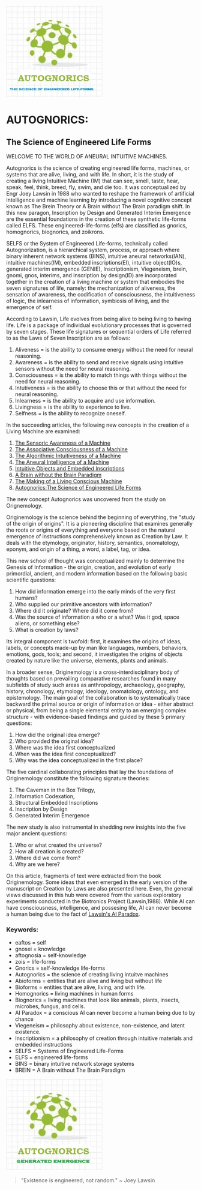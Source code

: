 ![autognorics](gnorics.jpg)
# AUTOGNORICS: 
## The Science of Engineered Life Forms

WELCOME TO THE WORLD OF ANEURAL INTUITIVE MACHINES.

Autognorics is the science of creating engineered life forms, machines, or systems that are alive, living, and with life. In short, it is the study of creating a living Intuitive Machine (IM) that can see, smell, taste, hear, speak, feel, think, breed, fly, swim, and die too. It was conceptualized by Engr Joey Lawsin in 1988 who wanted to reshape the framework of artificial intelligence and machine learning by introducing a novel cognitive concept known as The Brein Theory or A Brain without The Brain paradigm shift. In this new paragon, Inscription by Design and Generated Interim Emergence are the essential foundations in the creation of these synthetic life-forms called ELFS. These engineered-life-forms (elfs) are classified as gnorics, homognorics, biognorics, and zoikrons.

SELFS or the System of Engineered Life-forms, technically called Autognorization, is a hierarchical system, process, or approach where binary inherent network systems (BINS), intuitive aneural networks(IAN), intuitive machines(IM), embedded inscriptions(EI), intuitive object(IO)s, generated interim emergence (GENIE), Inscriptionism, Viegeneism, brein, gnomi, gnos, interims, and inscription by design(ID) are incorporated together in the creation of a living machine or system that embodies the seven signatures of life, namely: the mechanization of aliveness, the sensation of awareness, the codification of consciousness, the intuitiveness of logic, the inlearness of information, symbiosis of living, and the emergence of self.

According to Lawsin, Life evolves from being alive to being living to having life. Life is a package of individual evolutionary processes that is governed by seven stages. These life signatures or sequential orders of Life referred to as the Laws of Seven Inscription are as follows:

1. Aliveness = is the ability to consume energy without the need for neural reasoning.
2. Awareness = is the ability to send and receive signals using intuitive sensors without the need for neural reasoning.
3. Consciousness = is the ability to match things with things without the need for neural reasoning.
4. Intutiveness = is the ability to choose this or that without the need for neural reasoning.
5. Inlearness = is the ability to acquire and use information.
6. Livingness = is the ability to experience to live.
7. Selfness = is the ability to recognize oneself.

In the succeeding articles, the following new concepts in the creation of a Living Machine are examined:
1. [The Sensoric Awareness of a Machine](https://autognorics.github.io/Sensoric_Awareness/)
2. [The Associative Consciousness of a Machine](https://autognorics.github.io/Aneural_Consciousness/)
3. [The Algorithmic Intuitiveness of a Machine](https://autognorics.github.io/Algorithmic_Intuitiveness/)
4. [The Aneural Intelligence of a Machine](https://autognorics.github.io/Neural-Selfness/) 
5. [Intuitive Objects and Embedded Inscriptions](https://autognorics.github.io/Intuitive_Objects/)
6. [A Brain without the Brain Paradigm](https://autognorics.github.io/Aneural-Intuitive-Systems/)
7. [The Making of a Living Conscious Machine](https://autognorics.github.io/Engineered_Life_Forms/)
8. [Autognorics:The Science of Engineered Life Forms](https://autognorics.github.io/Autognorics/)

The new concept Autognorics was uncovered from the study on Orignemology.

Originemology is the science behind the beginning of everything, the "study of the origin of origins". It is a pioneering discipline that examines generally the roots or origins of everything and everyone based on the natural emergence of instructions comprehensively known as Creation by Law. It deals with the etymology, originator, history, semantics, onomatology, eponym, and origin of a thing, a word, a label, tag, or idea.

This new school of thought was conceptualized mainly to determine the Genesis of Information - the origin, creation, and evolution of early primordial, ancient, and modern information based on the following basic scientific questions:

1. How did information emerge into the early minds of the very first humans?
2. Who supplied our primitive ancestors with information?
3. Where did it originate? Where did it come from?
4. Was the source of information a who or a what? Was it god, space aliens, or something else?
5. What is creation by laws?

Its integral component is twofold: first, it examines the origins of ideas, labels, or concepts made-up by man like languages, numbers, behaviors, emotions, gods, tools; and second, it investigates the origins of objects created by nature like the universe, elements, plants and animals.

In a broader sense, Originemology is a cross-interdisciplinary body of thoughts based on prevailing comparative researches found in many subfields of study such areas as anthropology, archaeology, geography, history, chronology, etymology, ideology, onomatology, ontology, and epistemology. The main goal of the collaboration is to systematically trace backward the primal source or origin of information or idea - either abstract or physical, from being a single elemental entity to an emerging complex structure - with evidence-based findings and guided by these 5 primary questions:

1. How did the original idea emerge?
2. Who provided the original idea?
3. Where was the idea first conceptualized
4. When was the idea first conceptualized?
5. Why was the idea conceptualized in the first place?

The five cardinal collaborating principles that lay the foundations of Originemology constitute the following signature theories:
1. The Caveman in the Box Trilogy,
2. Information Codexation,
3. Structural Embedded Inscriptions
4. Inscription by Design
5. Generated Interim Emergence

The new study is also instrumental in shedding new insights into the five major ancient questions:
1. Who or what created the universe?
2. How all creation is created?
3. Where did we come from?
4. Why are we here?

On this article, fragments of text were extracted from the book Originemology. Some ideas that even emerged in the early version of the manuscript on Creation by Laws are also presented here. Even, the general views discussed in this hub were covered from the various exploratory experiments conducted in the Biotronics Project (Lawsin,1988). While AI can have consciousness, intelligence, and possesing life, AI can never become a human being due to the fact of [Lawsin's AI Paradox](https://github.com/Autognorics/AI-Paradox).

### Keywords:
-    eaftos = self
-    gnosei = knowledge
-    aftognosia = self-knowledge
-    zois = life-forms
-    Gnorics = self-knowledge life-forms
-    Autognorics = the science of creating living intuitve machines
-    Abioforms = entities that are alive and living but without life
-    Bioforms = entities that are alive, living, and with life.
-    Homognorics = living machines in human forms
-    Biognorics = living machines that look like animals, plants, insects, microbes, fungus, and cells.
-    AI Paradox = a conscious AI can never become a human being due to by chance
-    Viegeneism = philosophy about existence, non-existence, and latent existence.
-    Inscriptionism = a philosophy of creation through intuitive materials and embedded instructions
-    SELFS = Systems of Engineered Life-Forms
-    ELFS = engineered life-forms
-    BINS = binary intuitive network storage systems
-    BREIN = A Brain without The Brain Paradigm

![autognorics](GET.jpg)


> "Existence is engineered, not random." ~ Joey Lawsin

